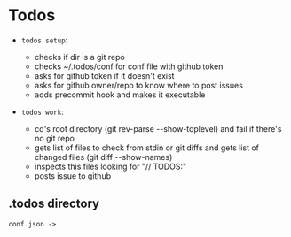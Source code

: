 # Todos

* `todos setup`: 
	* checks if dir is a git repo
	* checks ~/.todos/conf for conf file with github token
	* asks for github token if it doesn't exist
	* asks for github owner/repo to know where to post issues
	* adds precommit hook and makes it executable

* `todos work`: 
	* cd's root directory (git rev-parse --show-toplevel) and fail if there's no git repo
	* gets list of files to check from stdin or git diffs and gets list of changed files (git diff --show-names)
	* inspects this files looking for "// TODOS:"
	* posts issue to github


## .todos directory
	conf.json ->